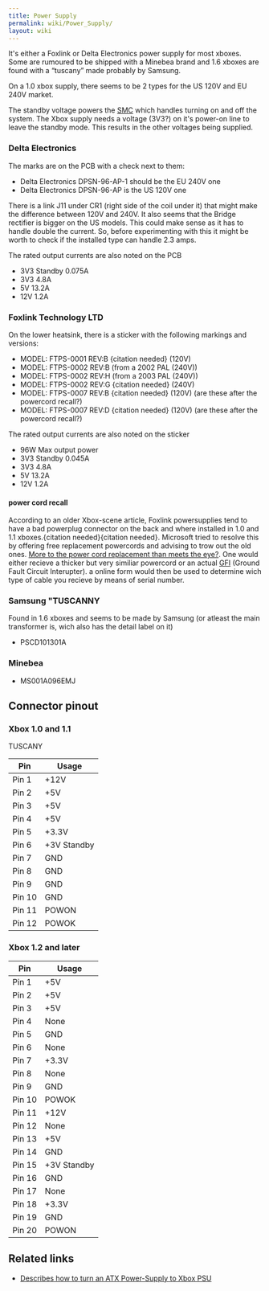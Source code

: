 ```yaml
---
title: Power Supply
permalink: wiki/Power_Supply/
layout: wiki
---
```


It's either a Foxlink or Delta Electronics power supply for most xboxes.
Some are rumoured to be shipped with a Minebea brand and 1.6 xboxes are
found with a “tuscany” made probably by Samsung.

On a 1.0 xbox supply, there seems to be 2 types for the US 120V and EU
240V market.

The standby voltage powers the [SMC](/wiki/SMC "wikilink") which handles
turning on and off the system. The Xbox supply needs a voltage (3V3?) on
it's power-on line to leave the standby mode. This results in the other
voltages being supplied.

### Delta Electronics

The marks are on the PCB with a check next to them:

-   Delta Electronics DPSN-96-AP-1 should be the EU 240V one
-   Delta Electronics DPSN-96-AP is the US 120V one

There is a link J11 under CR1 (right side of the coil under it) that
might make the difference between 120V and 240V. It also seems that the
Bridge rectifier is bigger on the US models. This could make sense as it
has to handle double the current. So, before experimenting with this it
might be worth to check if the installed type can handle 2.3 amps.

The rated output currents are also noted on the PCB

-   3V3 Standby 0.075A
-   3V3 4.8A
-   5V 13.2A
-   12V 1.2A

### Foxlink Technology LTD

On the lower heatsink, there is a sticker with the following markings
and versions:

-   MODEL: FTPS-0001 REV:B {citation needed} (120V)
-   MODEL: FTPS-0002 REV:B (from a 2002 PAL (240V))
-   MODEL: FTPS-0002 REV:H (from a 2003 PAL (240V))
-   MODEL: FTPS-0002 REV:G {citation needed} (240V)
-   MODEL: FTPS-0007 REV:B {citation needed} (120V) (are these after the
    powercord recall?)
-   MODEL: FTPS-0007 REV:D {citation needed} (120V) (are these after the
    powercord recall?)

The rated output currents are also noted on the sticker

-   96W Max output power
-   3V3 Standby 0.045A
-   3V3 4.8A
-   5V 13.2A
-   12V 1.2A

#### power cord recall

According to an older Xbox-scene article, Foxlink powersupplies tend to
have a bad powerplug connector on the back and where installed in 1.0
and 1.1 xboxes.{citation needed}{citation needed}. Microsoft tried to
resolve this by offering free replacement powercords and advising to
trow out the old ones. [More to the power cord replacement than meets
the
eye?](https://web.archive.org/web/20120722175134/http://www.xbox-scene.com/xbox1data/sep/EEpAEAylAluZlwSlOJ.php).
One would either recieve a thicker but very similiar powercord or an
actual [GFI](https://simple.wikipedia.org/wiki/GFCI) (Ground Fault
Circuit Interupter). a online form would then be used to determine wich
type of cable you recieve by means of serial number.

### Samsung "TUSCANNY

Found in 1.6 xboxes and seems to be made by Samsung (or atleast the main
transformer is, wich also has the detail label on it)

-   PSCD101301A

### Minebea

-   MS001A096EMJ

Connector pinout
----------------

### Xbox 1.0 and 1.1

TUSCANY

| Pin    | Usage       |
|--------|-------------|
| Pin 1  | +12V        |
| Pin 2  | +5V         |
| Pin 3  | +5V         |
| Pin 4  | +5V         |
| Pin 5  | +3.3V       |
| Pin 6  | +3V Standby |
| Pin 7  | GND         |
| Pin 8  | GND         |
| Pin 9  | GND         |
| Pin 10 | GND         |
| Pin 11 | POWON       |
| Pin 12 | POWOK       |

### Xbox 1.2 and later

| Pin    | Usage       |
|--------|-------------|
| Pin 1  | +5V         |
| Pin 2  | +5V         |
| Pin 3  | +5V         |
| Pin 4  | None        |
| Pin 5  | GND         |
| Pin 6  | None        |
| Pin 7  | +3.3V       |
| Pin 8  | None        |
| Pin 9  | GND         |
| Pin 10 | POWOK       |
| Pin 11 | +12V        |
| Pin 12 | None        |
| Pin 13 | +5V         |
| Pin 14 | GND         |
| Pin 15 | +3V Standby |
| Pin 16 | GND         |
| Pin 17 | None        |
| Pin 18 | +3.3V       |
| Pin 19 | GND         |
| Pin 20 | POWON       |

Related links
-------------

-   [Describes how to turn an ATX Power-Supply to Xbox
    PSU](http://brandonw.net/consoles/xbox/)

